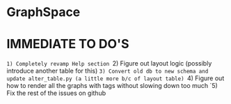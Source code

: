 GraphSpace 
================

IMMEDIATE TO DO'S
=======================
`1) Completely revamp Help section
`2) Figure out layout logic (possibly introduce another table for this)
`3) Convert old db to new schema and update alter_table.py (a little more b/c of layout table)
`4) Figure out how to render all the graphs with tags without slowing down too much
`5) Fix the rest of the issues on github
